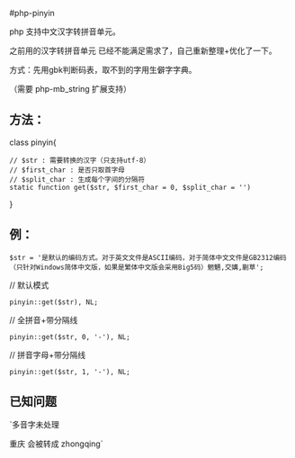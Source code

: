 #php-pinyin

php 支持中文汉字转拼音单元。

之前用的汉字转拼音单元 已经不能满足需求了，自己重新整理+优化了一下。

方式：先用gbk判断码表，取不到的字用生僻字字典。


（需要 php-mb_string 扩展支持）


## 方法： ##


class pinyin{

	// $str : 需要转换的汉字（只支持utf-8）
	// $first_char : 是否只取首字母
    // $split_char : 生成每个字间的分隔符
	static function get($str, $first_char = 0, $split_char = '')

}



## 例： ##


`$str = '是默认的编码方式。对于英文文件是ASCII编码，对于简体中文文件是GB2312编码（只针对Windows简体中文版，如果是繁体中文版会采用Big5码）魍魉,交媾,蒯草';`

// 默认模式

`pinyin::get($str), NL;`

// 全拼音+带分隔线

`pinyin::get($str, 0, '-'), NL;`


// 拼音字母+带分隔线

`pinyin::get($str, 1, '-'), NL;`



## 已知问题 ##

`多音字未处理

重庆 会被转成 zhongqing`